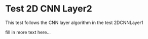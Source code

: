 # Test 2D CNN Layer2

This test follows the CNN layer algorithm in the test 2DCNNLayer1 

fill in more text here...




 
 
